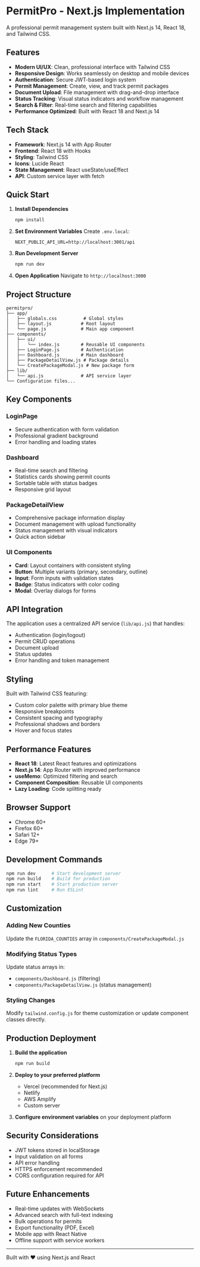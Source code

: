 # PermitPro - Next.js Implementation

A professional permit management system built with Next.js 14, React 18, and Tailwind CSS.

## Features

- **Modern UI/UX**: Clean, professional interface with Tailwind CSS
- **Responsive Design**: Works seamlessly on desktop and mobile devices
- **Authentication**: Secure JWT-based login system
- **Permit Management**: Create, view, and track permit packages
- **Document Upload**: File management with drag-and-drop interface
- **Status Tracking**: Visual status indicators and workflow management
- **Search & Filter**: Real-time search and filtering capabilities
- **Performance Optimized**: Built with React 18 and Next.js 14

## Tech Stack

- **Framework**: Next.js 14 with App Router
- **Frontend**: React 18 with Hooks
- **Styling**: Tailwind CSS
- **Icons**: Lucide React
- **State Management**: React useState/useEffect
- **API**: Custom service layer with fetch

## Quick Start

1. **Install Dependencies**
   ```bash
   npm install
   ```

2. **Set Environment Variables**
   Create `.env.local`:
   ```
   NEXT_PUBLIC_API_URL=http://localhost:3001/api
   ```

3. **Run Development Server**
   ```bash
   npm run dev
   ```

4. **Open Application**
   Navigate to `http://localhost:3000`

## Project Structure

```
permitpro/
├── app/
│   ├── globals.css          # Global styles
│   ├── layout.js           # Root layout
│   └── page.js             # Main app component
├── components/
│   ├── ui/
│   │   └── index.js        # Reusable UI components
│   ├── LoginPage.js        # Authentication
│   ├── Dashboard.js        # Main dashboard
│   ├── PackageDetailView.js # Package details
│   └── CreatePackageModal.js # New package form
├── lib/
│   └── api.js              # API service layer
└── Configuration files...
```

## Key Components

### LoginPage
- Secure authentication with form validation
- Professional gradient background
- Error handling and loading states

### Dashboard
- Real-time search and filtering
- Statistics cards showing permit counts
- Sortable table with status badges
- Responsive grid layout

### PackageDetailView
- Comprehensive package information display
- Document management with upload functionality
- Status management with visual indicators
- Quick action sidebar

### UI Components
- **Card**: Layout containers with consistent styling
- **Button**: Multiple variants (primary, secondary, outline)
- **Input**: Form inputs with validation states
- **Badge**: Status indicators with color coding
- **Modal**: Overlay dialogs for forms

## API Integration

The application uses a centralized API service (`lib/api.js`) that handles:

- Authentication (login/logout)
- Permit CRUD operations
- Document upload
- Status updates
- Error handling and token management

## Styling

Built with Tailwind CSS featuring:

- Custom color palette with primary blue theme
- Responsive breakpoints
- Consistent spacing and typography
- Professional shadows and borders
- Hover and focus states

## Performance Features

- **React 18**: Latest React features and optimizations
- **Next.js 14**: App Router with improved performance
- **useMemo**: Optimized filtering and search
- **Component Composition**: Reusable UI components
- **Lazy Loading**: Code splitting ready

## Browser Support

- Chrome 60+
- Firefox 60+
- Safari 12+
- Edge 79+

## Development Commands

```bash
npm run dev      # Start development server
npm run build    # Build for production
npm run start    # Start production server
npm run lint     # Run ESLint
```

## Customization

### Adding New Counties
Update the `FLORIDA_COUNTIES` array in `components/CreatePackageModal.js`

### Modifying Status Types
Update status arrays in:
- `components/Dashboard.js` (filtering)
- `components/PackageDetailView.js` (status management)

### Styling Changes
Modify `tailwind.config.js` for theme customization or update component classes directly.

## Production Deployment

1. **Build the application**
   ```bash
   npm run build
   ```

2. **Deploy to your preferred platform**
   - Vercel (recommended for Next.js)
   - Netlify
   - AWS Amplify
   - Custom server

3. **Configure environment variables** on your deployment platform

## Security Considerations

- JWT tokens stored in localStorage
- Input validation on all forms
- API error handling
- HTTPS enforcement recommended
- CORS configuration required for API

## Future Enhancements

- Real-time updates with WebSockets
- Advanced search with full-text indexing
- Bulk operations for permits
- Export functionality (PDF, Excel)
- Mobile app with React Native
- Offline support with service workers

---

Built with ❤️ using Next.js and React

